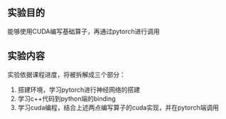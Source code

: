## 实验目的

能够使用CUDA编写基础算子，再通过pytorch进行调用



## 实验内容

实验依据课程进度，将被拆解成三个部分：

1. 搭建环境，学习pytorch进行神经网络的搭建
2. 学习c++代码到python端的binding
3. 学习cuda编程，结合上述两点编写算子的cuda实现，并在pytorch端调用
